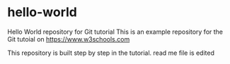 # hello-world
Hello World repository for Git tutorial
This is an example repository for the Git tutoial on https://www.w3schools.com

This repository is built step by step in the tutorial.
read me file is edited
